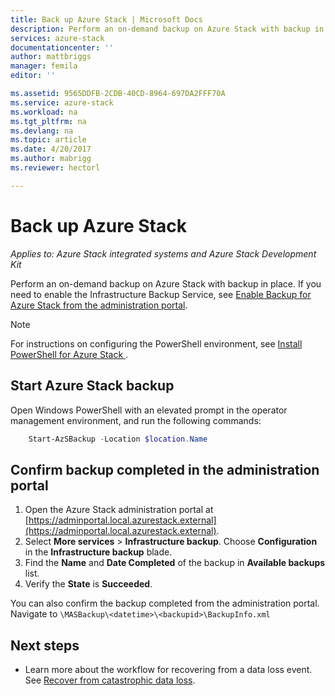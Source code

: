 ```yaml
---
title: Back up Azure Stack | Microsoft Docs
description: Perform an on-demand backup on Azure Stack with backup in place.
services: azure-stack
documentationcenter: ''
author: mattbriggs
manager: femila
editor: ''

ms.assetid: 9565DDFB-2CDB-40CD-8964-697DA2FFF70A
ms.service: azure-stack
ms.workload: na
ms.tgt_pltfrm: na
ms.devlang: na
ms.topic: article
ms.date: 4/20/2017
ms.author: mabrigg
ms.reviewer: hectorl

---
```

# Back up Azure Stack

*Applies to: Azure Stack integrated systems and Azure Stack Development Kit*

Perform an on-demand backup on Azure Stack with backup in place. If you need to enable the Infrastructure Backup Service, see [Enable Backup for Azure Stack from the administration portal](azure-stack-backup-enable-backup-console.md).

> [!Note]  
>  For instructions on configuring the PowerShell environment, see [Install PowerShell for Azure Stack ](azure-stack-powershell-install.md).

## Start Azure Stack backup

Open Windows PowerShell with an elevated prompt in the operator management environment, and run the following commands:

```powershell
    Start-AzSBackup -Location $location.Name
```

## Confirm backup completed in the administration portal

1. Open the Azure Stack administration portal at [https://adminportal.local.azurestack.external](https://adminportal.local.azurestack.external).
2. Select **More services** > **Infrastructure backup**. Choose **Configuration** in the **Infrastructure backup** blade.
3. Find the **Name** and **Date Completed** of the backup in **Available backups** list.
4. Verify the **State** is **Succeeded**.

You can also confirm the backup completed from the administration portal. Navigate to `\MASBackup\<datetime>\<backupid>\BackupInfo.xml`

## Next steps

- Learn more about the workflow for recovering from a data loss event. See [Recover from catastrophic data loss](azure-stack-backup-recover-data.md).
